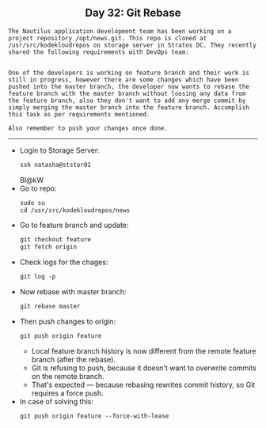 ## <center> Day 32: Git Rebase

```
The Nautilus application development team has been working on a project repository /opt/news.git. This repo is cloned at /usr/src/kodekloudrepos on storage server in Stratos DC. They recently shared the following requirements with DevOps team:


One of the developers is working on feature branch and their work is still in progress, however there are some changes which have been pushed into the master branch, the developer now wants to rebase the feature branch with the master branch without loosing any data from the feature branch, also they don't want to add any merge commit by simply merging the master branch into the feature branch. Accomplish this task as per requirements mentioned.

Also remember to push your changes once done.
```

---

- Login to Storage Server:
    ```apache
    ssh natasha@ststor01
    ```
    Bl@kW
- Go to repo:
    ```apache
    sudo su
    cd /usr/src/kodekloudrepos/news
    ```
- Go to feature branch and update:
    ```apache
    git checkout feature
    git fetch origin
    ```
- Check logs for the chages:
    ```apache
    git log -p
    ```
- Now rebase with master branch:
    ```apache
    git rebase master
    ```
- Then push changes to origin:
    ```apache
    git push origin feature
    ```
    - Local feature branch history is now different from the remote feature branch (after the rebase).
    - Git is refusing to push, because it doesn't want to overwrite commits on the remote branch.
    - That's expected — because rebasing rewrites commit history, so Git requires a force push.
- In case of solving this:
    ```apache
    git push origin feature --force-with-lease
    ```
